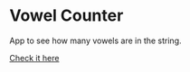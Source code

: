 # Vowel Counter
 App to see how many vowels are in the string.
 
  [Check it here](https://vitor-afonso.github.io/vowel-counter/)
